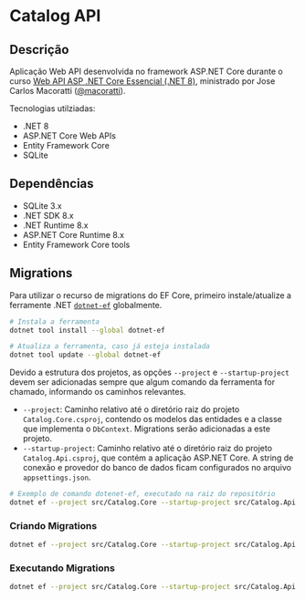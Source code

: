 # Catalog API

## Descrição
Aplicação Web API desenvolvida no framework ASP.NET Core durante o curso [Web API ASP .NET Core Essencial (.NET 8)](https://www.udemy.com/course/curso-web-api-asp-net-core-essencial/?couponCode=KEEPLEARNING), ministrado por Jose Carlos Macoratti ([@macoratti](https://github.com/)).

Tecnologias utilziadas:
- .NET 8
- ASP.NET Core Web APIs
- Entity Framework Core
- SQLite

## Dependências

- SQLite 3.x
- .NET SDK 8.x
- .NET Runtime 8.x
- ASP.NET Core Runtime 8.x
- Entity Framework Core tools

## Migrations

Para utilizar o recurso de migrations do EF Core, primeiro instale/atualize a ferramente .NET [`dotnet-ef`](https://learn.microsoft.com/en-us/ef/core/cli/dotnet#installing-the-tools) globalmente.

```bash
# Instala a ferramenta
dotnet tool install --global dotnet-ef

# Atualiza a ferramenta, caso já esteja instalada
dotnet tool update --global dotnet-ef
```
Devido a estrutura dos projetos, as opções `--project` e `--startup-project` devem ser adicionadas sempre que algum comando da ferramenta for chamado, informando os caminhos relevantes.
- `--project`: Caminho relativo até o diretório raiz do projeto `Catalog.Core.csproj`, contendo os modelos das entidades e a classe que implementa o `DbContext`. Migrations serão adicionadas a este projeto.
- `--startup-project`: Caminho relativo até o diretório raiz do projeto `Catalog.Api.csproj`, que contém a aplicação ASP.NET Core. A string de conexão e provedor do banco de dados ficam configurados no arquivo `appsettings.json`.

```bash
# Exemplo de comando dotenet-ef, executado na raiz do repositório
dotnet ef --project src/Catalog.Core --startup-project src/Catalog.Api <command> <subcommand>
```

### Criando Migrations

```bash
dotnet ef --project src/Catalog.Core --startup-project src/Catalog.Api migrations add <name>
```

### Executando Migrations

```bash
dotnet ef --project src/Catalog.Core --startup-project src/Catalog.Api database update
```
